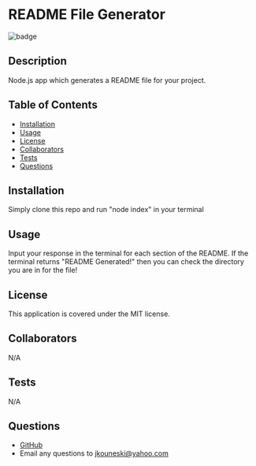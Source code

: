 # README File Generator

![badge](https://img.shields.io/static/v1?label=license&message=MIT&color=blue)
## Description
Node.js app which generates a README file for your project.
## Table of Contents
* [Installation](#installation)
* [Usage](#usage)
* [License](#license)
* [Collaborators](#collaborators)
* [Tests](#tests)
* [Questions](#questions)
## Installation
Simply clone this repo and run "node index" in your terminal
## Usage
Input your response in the terminal for each section of the README. If the terminal returns "README Generated!" then you can check the directory you are in for the file!
## License
This application is covered under the MIT license.
## Collaborators
N/A
## Tests
N/A
## Questions
- [GitHub](https://github.com/jkouneski)
- Email any questions to jkouneski@yahoo.com

